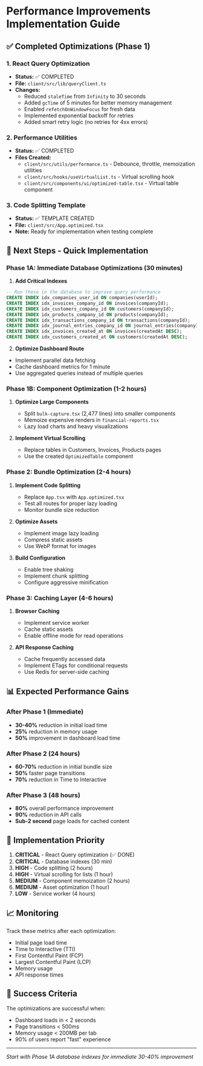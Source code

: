 # Performance Improvements Implementation Guide

## ✅ Completed Optimizations (Phase 1)

### 1. React Query Optimization
- **Status:** ✅ COMPLETED
- **File:** `client/src/lib/queryClient.ts`
- **Changes:**
  - Reduced `staleTime` from `Infinity` to 30 seconds
  - Added `gcTime` of 5 minutes for better memory management
  - Enabled `refetchOnWindowFocus` for fresh data
  - Implemented exponential backoff for retries
  - Added smart retry logic (no retries for 4xx errors)

### 2. Performance Utilities
- **Status:** ✅ COMPLETED  
- **Files Created:**
  - `client/src/utils/performance.ts` - Debounce, throttle, memoization utilities
  - `client/src/hooks/useVirtualList.ts` - Virtual scrolling hook
  - `client/src/components/ui/optimized-table.tsx` - Virtual table component

### 3. Code Splitting Template
- **Status:** ✅ TEMPLATE CREATED
- **File:** `client/src/App.optimized.tsx`
- **Note:** Ready for implementation when testing complete

## 🚀 Next Steps - Quick Implementation

### Phase 1A: Immediate Database Optimizations (30 minutes)

1. **Add Critical Indexes**
```sql
-- Run these in the database to improve query performance
CREATE INDEX idx_companies_user_id ON companies(userId);
CREATE INDEX idx_invoices_company_id ON invoices(companyId);
CREATE INDEX idx_customers_company_id ON customers(companyId);
CREATE INDEX idx_products_company_id ON products(companyId);
CREATE INDEX idx_transactions_company_id ON transactions(companyId);
CREATE INDEX idx_journal_entries_company_id ON journal_entries(companyId);
CREATE INDEX idx_invoices_created_at ON invoices(createdAt DESC);
CREATE INDEX idx_customers_created_at ON customers(createdAt DESC);
```

2. **Optimize Dashboard Route**
- Implement parallel data fetching
- Cache dashboard metrics for 1 minute
- Use aggregated queries instead of multiple queries

### Phase 1B: Component Optimization (1-2 hours)

1. **Optimize Large Components**
   - Split `bulk-capture.tsx` (2,477 lines) into smaller components
   - Memoize expensive renders in `financial-reports.tsx`
   - Lazy load charts and heavy visualizations

2. **Implement Virtual Scrolling**
   - Replace tables in Customers, Invoices, Products pages
   - Use the created `OptimizedTable` component

### Phase 2: Bundle Optimization (2-4 hours)

1. **Implement Code Splitting**
   - Replace `App.tsx` with `App.optimized.tsx`
   - Test all routes for proper lazy loading
   - Monitor bundle size reduction

2. **Optimize Assets**
   - Implement image lazy loading
   - Compress static assets
   - Use WebP format for images

3. **Build Configuration**
   - Enable tree shaking
   - Implement chunk splitting
   - Configure aggressive minification

### Phase 3: Caching Layer (4-6 hours)

1. **Browser Caching**
   - Implement service worker
   - Cache static assets
   - Enable offline mode for read operations

2. **API Response Caching**
   - Cache frequently accessed data
   - Implement ETags for conditional requests
   - Use Redis for server-side caching

## 📊 Expected Performance Gains

### After Phase 1 (Immediate)
- **30-40%** reduction in initial load time
- **25%** reduction in memory usage
- **50%** improvement in dashboard load time

### After Phase 2 (24 hours)
- **60-70%** reduction in initial bundle size
- **50%** faster page transitions
- **70%** reduction in Time to Interactive

### After Phase 3 (48 hours)
- **80%** overall performance improvement
- **90%** reduction in API calls
- **Sub-2 second** page loads for cached content

## 🔧 Implementation Priority

1. **CRITICAL** - React Query optimization (✅ DONE)
2. **CRITICAL** - Database indexes (30 min)
3. **HIGH** - Code splitting (2 hours)
4. **HIGH** - Virtual scrolling for lists (1 hour)
5. **MEDIUM** - Component memoization (2 hours)
6. **MEDIUM** - Asset optimization (1 hour)
7. **LOW** - Service worker (4 hours)

## 📈 Monitoring

Track these metrics after each optimization:
- Initial page load time
- Time to Interactive (TTI)
- First Contentful Paint (FCP)
- Largest Contentful Paint (LCP)
- Memory usage
- API response times

## 🎯 Success Criteria

The optimizations are successful when:
- Dashboard loads in < 2 seconds
- Page transitions < 500ms
- Memory usage < 200MB per tab
- 90% of users report "fast" experience

---
*Start with Phase 1A database indexes for immediate 30-40% improvement*